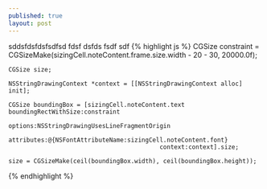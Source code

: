 ```yaml
---
published: true
layout: post
---
```

sddsfdsfdsfsdfsd
fdsf
dsfds
fsdf
sdf
{% highlight js %}
	CGSize constraint = CGSizeMake(sizingCell.noteContent.frame.size.width - 20 - 30, 20000.0f);
    
    CGSize size;
    
    NSStringDrawingContext *context = [[NSStringDrawingContext alloc] init];
    
    CGSize boundingBox = [sizingCell.noteContent.text boundingRectWithSize:constraint
                                              options:NSStringDrawingUsesLineFragmentOrigin
                                           attributes:@{NSFontAttributeName:sizingCell.noteContent.font}
                                              context:context].size;
    
    size = CGSizeMake(ceil(boundingBox.width), ceil(boundingBox.height));

{% endhighlight %}


